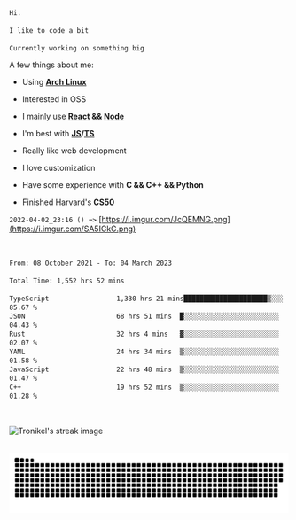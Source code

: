 ```
Hi.

I like to code a bit

Currently working on something big
```

A few things about me:

-   Using **[Arch Linux](https://archlinux.org/)**

-   Interested in OSS

-   I mainly use **[React](https://reactjs.org/) && [Node](https://nodejs.org/en/)**

-   I'm best with **[JS](https://www.javascript.com/)/[TS](https://www.typescriptlang.org/)**

-   Really like web development

-   I love customization

-   Have some experience with **C && C++ && Python**

-   Finished Harvard's **[CS50](https://cs50.harvard.edu)**

`2022-04-02_23:16 () =>` [https://i.imgur.com/JcQEMNG.png](https://i.imgur.com/SA5ICkC.png)

<br>

<!--START_SECTION:waka-->

```text
From: 08 October 2021 - To: 04 March 2023

Total Time: 1,552 hrs 52 mins

TypeScript                 1,330 hrs 21 mins█████████████████████▒░░░   85.67 %
JSON                       68 hrs 51 mins  █░░░░░░░░░░░░░░░░░░░░░░░░   04.43 %
Rust                       32 hrs 4 mins   ▓░░░░░░░░░░░░░░░░░░░░░░░░   02.07 %
YAML                       24 hrs 34 mins  ▒░░░░░░░░░░░░░░░░░░░░░░░░   01.58 %
JavaScript                 22 hrs 48 mins  ▒░░░░░░░░░░░░░░░░░░░░░░░░   01.47 %
C++                        19 hrs 52 mins  ▒░░░░░░░░░░░░░░░░░░░░░░░░   01.28 %
```

<!--END_SECTION:waka-->

<br>

<p><img align="center" src="https://github-readme-streak-stats.herokuapp.com/?user=Tronikelis&theme=dark" alt="Tronikel's streak image" /></p>

<br>

<img title="" src="https://raw.githubusercontent.com/Tronikelis/Tronikelis/output/github-contribution-grid-snake.svg" alt="very cool snake thingey" data-align="left">
